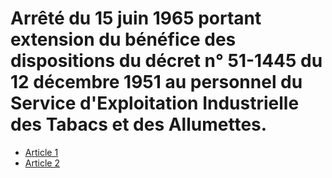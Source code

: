 # Arrêté du 15 juin 1965 portant extension du bénéfice des dispositions du décret n° 51-1445 du 12 décembre 1951 au personnel du Service d'Exploitation Industrielle des Tabacs et des Allumettes.

- [Article 1](article-1.md)
- [Article 2](article-2.md)
